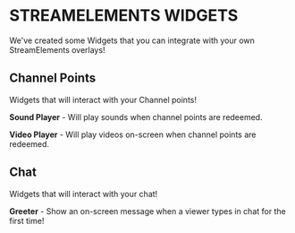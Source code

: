 # STREAMELEMENTS WIDGETS
We've created some Widgets that you can integrate with your own StreamElements overlays!

## Channel Points
Widgets that will interact with your Channel points!

**Sound Player** - Will play sounds when channel points are redeemed.

**Video Player** - Will play videos on-screen when channel points are redeemed.

## Chat
Widgets that will interact with your chat!

**Greeter** - Show an on-screen message when a viewer types in chat for the first time!

